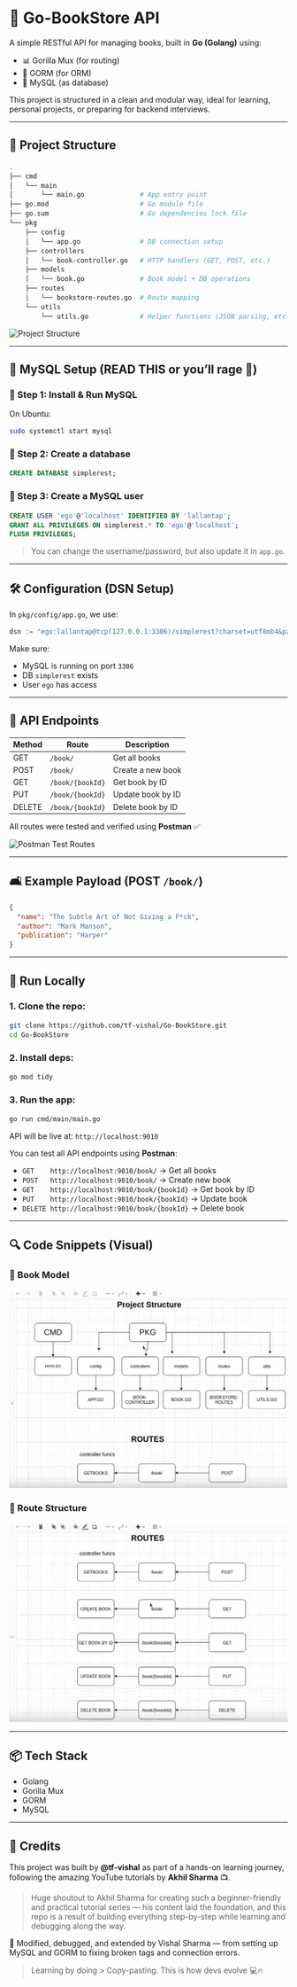 # 📘 Go-BookStore API

A simple RESTful API for managing books, built in **Go (Golang)** using:

* 📊 Gorilla Mux (for routing)
* 💃 GORM (for ORM)
* 🐬 MySQL (as database)

This project is structured in a clean and modular way, ideal for learning, personal projects, or preparing for backend interviews.

---

## 📁 Project Structure

```bash
.
├── cmd
│   └── main
│       └── main.go              # App entry point
├── go.mod                       # Go module file
├── go.sum                       # Go dependencies lock file
└── pkg
    ├── config
    │   └── app.go               # DB connection setup
    ├── controllers
    │   └── book-controller.go   # HTTP handlers (GET, POST, etc.)
    ├── models
    │   └── book.go              # Book model + DB operations
    ├── routes
    │   └── bookstore-routes.go  # Route mapping
    └── utils
        └── utils.go             # Helper functions (JSON parsing, etc.)
```

![Project Structure](./assets/project-structure.png)

---

## 🔌 MySQL Setup (READ THIS or you’ll rage 🚤)

### 🔧 Step 1: Install & Run MySQL

On Ubuntu:

```bash
sudo systemctl start mysql
```

### 🧙 Step 2: Create a database

```sql
CREATE DATABASE simplerest;
```

### 🤝 Step 3: Create a MySQL user

```sql
CREATE USER 'ego'@'localhost' IDENTIFIED BY 'lallantap';
GRANT ALL PRIVILEGES ON simplerest.* TO 'ego'@'localhost';
FLUSH PRIVILEGES;
```

> You can change the username/password, but also update it in `app.go`.

---

## 🛠️ Configuration (DSN Setup)

In `pkg/config/app.go`, we use:

```go
dsn := "ego:lallantap@tcp(127.0.0.1:3306)/simplerest?charset=utf8mb4&parseTime=True&loc=Local"
```

Make sure:

* MySQL is running on port `3306`
* DB `simplerest` exists
* User `ego` has access

---

## 🧪 API Endpoints

| Method | Route            | Description       |
| ------ | ---------------- | ----------------- |
| GET    | `/book/`         | Get all books     |
| POST   | `/book/`         | Create a new book |
| GET    | `/book/{bookId}` | Get book by ID    |
| PUT    | `/book/{bookId}` | Update book by ID |
| DELETE | `/book/{bookId}` | Delete book by ID |

All routes were tested and verified using **Postman** ✅

![Postman Test Routes](./assets/postman-routes.png)

---

## 🛋️ Example Payload (POST `/book/`)

```json
{
  "name": "The Subtle Art of Not Giving a F*ck",
  "author": "Mark Manson",
  "publication": "Harper"
}
```

---

## 💪 Run Locally

### 1. Clone the repo:

```bash
git clone https://github.com/tf-vishal/Go-BookStore.git
cd Go-BookStore
```

### 2. Install deps:

```bash
go mod tidy
```

### 3. Run the app:

```bash
go run cmd/main/main.go
```

API will be live at:
`http://localhost:9010`

You can test all API endpoints using **Postman**:

* `GET    http://localhost:9010/book/` → Get all books
* `POST   http://localhost:9010/book/` → Create new book
* `GET    http://localhost:9010/book/{bookId}` → Get book by ID
* `PUT    http://localhost:9010/book/{bookId}` → Update book
* `DELETE http://localhost:9010/book/{bookId}` → Delete book

---

## 🔍 Code Snippets (Visual)

### 📘 Book Model

![Book Model](./assets/structure.png)

### 🧭 Route Structure

![Route Structure](./assets/postman_routes.png)

---

## 📦 Tech Stack

* Golang
* Gorilla Mux
* GORM
* MySQL

---


## 🙌 Credits

This project was built by **@tf-vishal** as part of a hands-on learning journey, following the amazing YouTube tutorials by **Akhil Sharma** 📺.

> Huge shoutout to Akhil Sharma for creating such a beginner-friendly and practical tutorial series — his content laid the foundation, and this repo is a result of building everything step-by-step while learning and debugging along the way.

💪 Modified, debugged, and extended by Vishal Sharma — from setting up MySQL and GORM to fixing broken tags and connection errors.

> Learning by doing > Copy-pasting. This is how devs evolve 💻🔥
